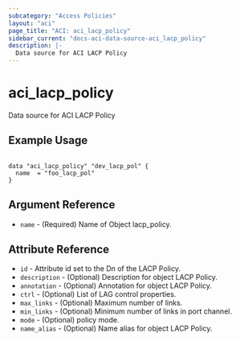 ```yaml
---
subcategory: "Access Policies"
layout: "aci"
page_title: "ACI: aci_lacp_policy"
sidebar_current: "docs-aci-data-source-aci_lacp_policy"
description: |-
  Data source for ACI LACP Policy
---
```


# aci_lacp_policy

Data source for ACI LACP Policy

## Example Usage

```hcl

data "aci_lacp_policy" "dev_lacp_pol" {
  name  = "foo_lacp_pol"
}

```

## Argument Reference

- `name` - (Required) Name of Object lacp_policy.

## Attribute Reference

- `id` - Attribute id set to the Dn of the LACP Policy.
- `description` - (Optional) Description for object LACP Policy.
- `annotation` - (Optional) Annotation for object LACP Policy.
- `ctrl` - (Optional) List of LAG control properties.
- `max_links` - (Optional) Maximum number of links.
- `min_links` - (Optional) Minimum number of links in port channel.
- `mode` - (Optional) policy mode.
- `name_alias` - (Optional) Name alias for object LACP Policy.
